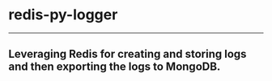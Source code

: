# redis-py-logger
---

## Leveraging Redis for creating and storing logs and then exporting the logs to MongoDB.
